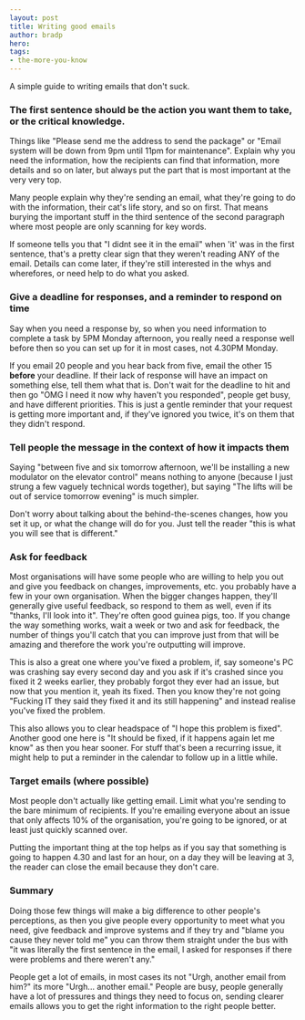 ```yaml
---
layout: post
title: Writing good emails
author: bradp
hero:
tags:
- the-more-you-know
---
```


A simple guide to writing emails that don't suck.

<!--more-->

### The first sentence should be the action you want them to take, or the critical knowledge.
Things like "Please send me the address to send the package" or "Email system will be down from 9pm until 11pm for maintenance". Explain why you need the information, how the recipients can find that information, more details and so on later, but always put the part that is most important at the very very top. 

Many people explain why they're sending an email, what they're going to do with the information, their cat's life story, and so on first. That means burying the important stuff in the third sentence of the second paragraph where most people are only scanning for key words. 

If someone tells you that "I didnt see it in the email" when 'it' was in the first sentence, that's a pretty clear sign that they weren't reading ANY of the email. Details can come later, if they're still interested in the whys and wherefores, or need help to do what you asked.

### Give a deadline for responses, and a reminder to respond on time
Say when you need a response by, so when you need information to complete a task by 5PM Monday afternoon, you really need a response well before then so you can set up for it in most cases, not 4.30PM Monday. 

If you email 20 people and you hear back from five, email the other 15 **before** your deadline. If their lack of response will have an impact on something else, tell them what that is. Don't wait for the deadline to hit and then go "OMG I need it now why haven't you responded", people get busy, and have different priorities. This is just a gentle reminder that your request is getting more important and, if they've ignored you twice, it's on them that they didn't respond.

### Tell people the message in the context of how it impacts them
Saying "between five and six tomorrow afternoon, we'll be installing a new modulator on the elevator control" means nothing to anyone (because I just strung a few vaguely technical words together), but saying "The lifts will be out of service tomorrow evening" is much simpler. 

Don't worry about talking about the behind-the-scenes changes, how you set it up, or what the change will do for you. Just tell the reader "this is what you will see that is different."

### Ask for feedback
Most organisations will have some people who are willing to help you out and give you feedback on changes, improvements, etc. you probably have a few in your own organisation. When the bigger changes happen, they'll generally give useful feedback, so respond to them as well, even if its "thanks, I'll look into it". They're often good guinea pigs, too. If you change the way something works, wait a week or two and ask for feedback, the number of things you'll catch that you can improve just from that will be amazing and therefore the work you're outputting will improve. 

This is also a great one where you've fixed a problem, if, say someone's PC was crashing say every second day and you ask if it's crashed since you fixed it 2 weeks earlier, they probably forgot they ever had an issue, but now that you mention it, yeah its fixed. Then you know they're not going "Fucking IT they said they fixed it and its still happening" and instead realise you've fixed the problem.

This also allows you to clear headspace of "I hope this problem is fixed". Another good one here is "It should be fixed, if it happens again let me know" as then you hear sooner. For stuff that's been a recurring issue, it might help to put a reminder in the calendar to follow up in a little while.

### Target emails (where possible)
Most people don't actually like getting email. Limit what you're sending to the bare minimum of recipients. If you're emailing everyone about an issue that only affects 10% of the organisation, you're going to be ignored, or at least just quickly scanned over.

Putting the important thing at the top helps as if you say that something is going to happen 4.30 and last for an hour, on a day they will be leaving at 3, the reader can close the email because they don't care.

### Summary

Doing those few things will make a big difference to other people's perceptions, as then you give people every opportunity to meet what you need, give feedback and improve systems and if they try and "blame you cause they never told me" you can throw them straight under the bus with "it was literally the first sentence in the email, I asked for responses if there were problems and there weren't any."

People get a lot of emails, in most cases its not "Urgh, another email from him?" its more "Urgh... another email." People are busy, people generally have a lot of pressures and things they need to focus on, sending clearer emails allows you to get the right information to the right people better.
